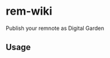 # rem-wiki

Publish your remnote as Digital Garden

## Usage

<!-- TODO: Describe usage -->

<!-- ignore-after -->
